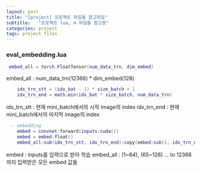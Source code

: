 ```yaml
---
layout: post
title: "[project] 프로젝트 파일들 참고파일"
subtitle:   "프로젝트 lua, m 파일들 참고용"
categories: project
tags: project files
---
```


### eval_embedding.lua

```lua
 embed_all = torch.FloatTensor(num_data_trn, dim_embed)
 ```
embed_all : num_data_trn(12366) * dim_embed(128)

```lua
    idx_trn_stt = (idx_bat - 1) * size_batch + 1
    idx_trn_end = math.min(idx_bat * size_batch, num_data_trn)
```

idx_trn_stt : 현재 mini_batch에서의 시작 image의 index
idx_trn_end : 현재 mini_batch에서의 마지막 image의 index


```lua
 -- embedding
    embed = convnet:forward(inputs:cuda())
    embed = embed:float()
    embed_all:sub(idx_trn_stt, idx_trn_end):copy(embed:sub(1, idx_trn_end - idx_trn_stt + 1))
```
embed : inputs를 입력으로 받아 학습
embed_all : (1~64), (65~128) ... to 12366 까지 입력받은
모든 embed 값들

